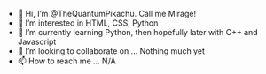 - 👋 Hi, I’m @TheQuantumPikachu. Call me Mirage!
- 👀 I’m interested in HTML, CSS, Python
- 🌱 I’m currently learning Python, then hopefully later with C++ and Javascript
- 💞️ I’m looking to collaborate on ... Nothing much yet
- 📫 How to reach me ... N/A
